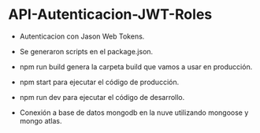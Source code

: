 # API-Autenticacion-JWT-Roles

* Autenticacion con Jason Web Tokens.

* Se generaron scripts en el package.json.

* npm run build genera la carpeta build que vamos a usar en producción.

* npm start para ejecutar el código de producción.

* npm run dev para ejecutar el código de desarrollo.

* Conexión a base de datos mongodb en la nuve utilizando mongoose y mongo atlas.